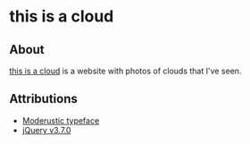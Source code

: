 # this is a cloud
## About
[this is a cloud](https://danateagle.com/cloud) is a website with photos of clouds that I've seen.

## Attributions
- [Moderustic typeface](https://fonts.google.com/specimen/Moderustic)
- [jQuery v3.7.0](https://jquery.com/)